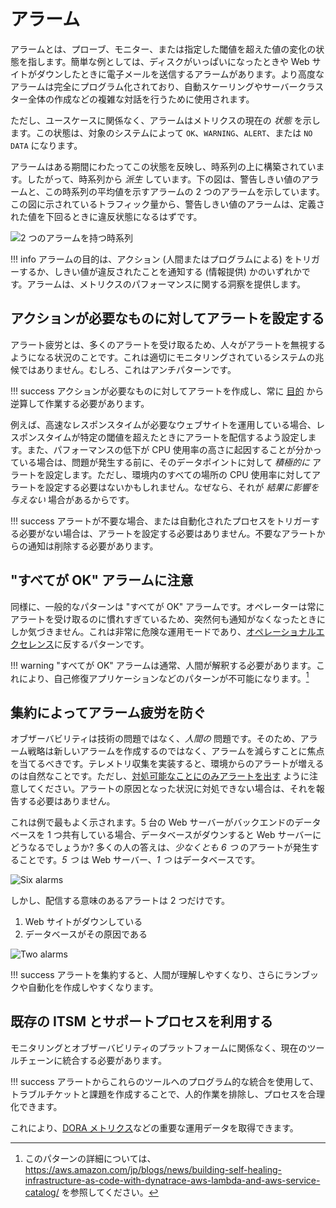 # アラーム

アラームとは、プローブ、モニター、または指定した閾値を超えた値の変化の状態を指します。簡単な例としては、ディスクがいっぱいになったときや Web サイトがダウンしたときに電子メールを送信するアラームがあります。より高度なアラームは完全にプログラム化されており、自動スケーリングやサーバークラスター全体の作成などの複雑な対話を行うために使用されます。

ただし、ユースケースに関係なく、アラームはメトリクスの現在の *状態* を示します。この状態は、対象のシステムによって `OK`、`WARNING`、`ALERT`、または `NO DATA` になります。

アラームはある期間にわたってこの状態を反映し、時系列の上に構築されています。したがって、時系列から *派生* しています。下の図は、警告しきい値のアラームと、この時系列の平均値を示すアラームの 2 つのアラームを示しています。この図に示されているトラフィック量から、警告しきい値のアラームは、定義された値を下回るときに違反状態になるはずです。

![2 つのアラームを持つ時系列](../images/cwalarm2.png)

!!! info
	アラームの目的は、アクション (人間またはプログラムによる) をトリガーするか、しきい値が違反されたことを通知する (情報提供) かのいずれかです。アラームは、メトリクスのパフォーマンスに関する洞察を提供します。

## アクションが必要なものに対してアラートを設定する

アラート疲労とは、多くのアラートを受け取るため、人々がアラートを無視するようになる状況のことです。これは適切にモニタリングされているシステムの兆候ではありません。むしろ、これはアンチパターンです。

!!! success
	アクションが必要なものに対してアラートを作成し、常に [目的](../../guides/#monitor-what-matters) から逆算して作業する必要があります。

例えば、高速なレスポンスタイムが必要なウェブサイトを運用している場合、レスポンスタイムが特定の閾値を超えたときにアラートを配信するよう設定します。また、パフォーマンスの低下が CPU 使用率の高さに起因することが分かっている場合は、問題が発生する前に、そのデータポイントに対して *積極的に* アラートを設定します。ただし、環境内のすべての場所の CPU 使用率に対してアラートを設定する必要はないかもしれません。なぜなら、それが *結果に影響を与えない* 場合があるからです。

!!! success
	アラートが不要な場合、または自動化されたプロセスをトリガーする必要がない場合は、アラートを設定する必要はありません。不要なアラートからの通知は削除する必要があります。

## "すべてが OK" アラームに注意

同様に、一般的なパターンは "すべてが OK" アラームです。オペレーターは常にアラートを受け取るのに慣れすぎているため、突然何も通知がなくなったときにしか気づきません。これは非常に危険な運用モードであり、[オペレーショナルエクセレンス](../../faq/#what-is-operational-excellence)に反するパターンです。

!!! warning
	"すべてが OK" アラームは通常、人間が解釈する必要があります。これにより、自己修復アプリケーションなどのパターンが不可能になります。[^1]

## 集約によってアラーム疲労を防ぐ

オブザーバビリティは技術の問題ではなく、*人間の* 問題です。そのため、アラーム戦略は新しいアラームを作成するのではなく、アラームを減らすことに焦点を当てるべきです。テレメトリ収集を実装すると、環境からのアラートが増えるのは自然なことです。ただし、[対処可能なことにのみアラートを出す](../../signals/alarms/#alert-on-things-that-are-actionable) ように注意してください。アラートの原因となった状況に対処できない場合は、それを報告する必要はありません。

これは例で最もよく示されます。5 台の Web サーバーがバックエンドのデータベースを 1 つ共有している場合、データベースがダウンすると Web サーバーにどうなるでしょうか? 多くの人の答えは、*少なくとも 6 つ* のアラートが発生することです。*5 つ* は Web サーバー、*1 つ* はデータベースです。

![Six alarms](../images/alarm3.png)

しかし、配信する意味のあるアラートは 2 つだけです。

1. Web サイトがダウンしている
2. データベースがその原因である

![Two alarms](../images/alarm4.png)

!!! success
	アラートを集約すると、人間が理解しやすくなり、さらにランブックや自動化を作成しやすくなります。

## 既存の ITSM とサポートプロセスを利用する

モニタリングとオブザーバビリティのプラットフォームに関係なく、現在のツールチェーンに統合する必要があります。

!!! success
	アラートからこれらのツールへのプログラム的な統合を使用して、トラブルチケットと課題を作成することで、人的作業を排除し、プロセスを合理化できます。

これにより、[DORA メトリクス](https://en.wikipedia.org/wiki/DevOps)などの重要な運用データを取得できます。


[^1]: このパターンの詳細については、https://aws.amazon.com/jp/blogs/news/building-self-healing-infrastructure-as-code-with-dynatrace-aws-lambda-and-aws-service-catalog/ を参照してください。
